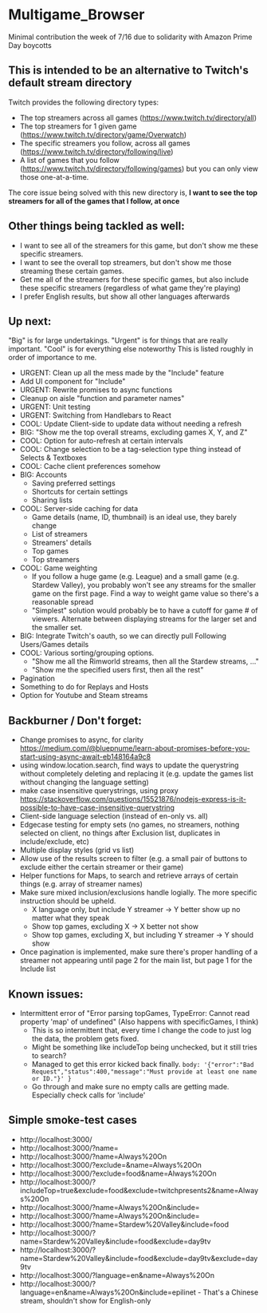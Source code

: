 # Multigame_Browser

Minimal contribution the week of 7/16 due to solidarity with Amazon Prime Day boycotts


## This is intended to be an alternative to Twitch's default stream directory 
Twitch provides the following directory types:
* The top streamers across all games (https://www.twitch.tv/directory/all)
* The top streamers for 1 given game (https://www.twitch.tv/directory/game/Overwatch)
* The specific streamers you follow, across all games (https://www.twitch.tv/directory/following/live)
* A list of games that you follow (https://www.twitch.tv/directory/following/games)
but you can only view those one-at-a-time.

The core issue being solved with this new directory is, **I want to see the top streamers for all of the games that I follow, at once**

## Other things being tackled as well:
* I want to see all of the streamers for this game, but don't show me these specific streamers.
* I want to see the overall top streamers, but don't show me those streaming these certain games.
* Get me all of the streamers for these specific games, but also include these specific streamers (regardless of what game they're playing)
* I prefer English results, but show all other languages afterwards




## Up next:
"Big" is for large undertakings. "Urgent" is for things that are really important. "Cool" is for everything else noteworthy
This is listed roughly in order of importance to me.
* URGENT: Clean up all the mess made by the "Include" feature
* Add UI component for "Include"
* URGENT: Rewrite promises to async functions
* Cleanup on aisle "function and parameter names"
* URGENT: Unit testing
* URGENT: Switching from Handlebars to React
* COOL: Update Client-side to update data without needing a refresh
* BIG: "Show me the top overall streams, excluding games X, Y, and Z"
* COOL: Option for auto-refresh at certain intervals
* COOL: Change selection to be a tag-selection type thing instead of Selects & Textboxes
* COOL: Cache client preferences somehow
* BIG: Accounts
    * Saving preferred settings
    * Shortcuts for certain settings
    * Sharing lists
* COOL: Server-side caching for data 
    * Game details (name, ID, thumbnail) is an ideal use, they barely change
    * List of streamers
    * Streamers' details
    * Top games
    * Top streamers
* COOL: Game weighting
    * If you follow a huge game (e.g. League) and a small game (e.g. Stardew Valley), you probably won't see any streams for the smaller game on the first page. Find a way to weight game value so there's a reasonable spread
    * "Simplest" solution would probably be to have a cutoff for game # of viewers. Alternate between displaying streams for the larger set and the smaller set.
* BIG: Integrate Twitch's oauth, so we can directly pull Following Users/Games details
* COOL: Various sorting/grouping options. 
    * "Show me all the Rimworld streams, then all the Stardew streams, ..."
    * "Show me the specified users first, then all the rest"
* Pagination
* Something to do for Replays and Hosts
* Option for Youtube and Steam streams

## Backburner /  Don't forget:
* Change promises to async, for clarity     https://medium.com/@bluepnume/learn-about-promises-before-you-start-using-async-await-eb148164a9c8
* using window.location.search, find ways to update the querystring without completely deleting and replacing it (e.g. update the games list without changing the language setting)
* make case insensitive querystrings, using proxy https://stackoverflow.com/questions/15521876/nodejs-express-is-it-possible-to-have-case-insensitive-querystring
* Client-side language selection (instead of en-only vs. all)
* Edgecase testing for empty sets (no games, no streamers, nothing selected on client, no things after Exclusion list, duplicates in include/exclude, etc)
* Multiple display styles (grid vs list)
* Allow use of the results screen to filter (e.g. a small pair of buttons to exclude either the certain streamer or their game)
* Helper functions for Maps, to search and retrieve arrays of certain things (e.g. array of streamer names)
* Make sure mixed inclusion/exclusions handle logially. The more specific instruction should be upheld. 
    * X language only, but include Y streamer -> Y better show up no matter what they speak
    * Show top games, excluding X -> X better not show
    * Show top games, excluding X, but including Y streamer -> Y should show
* Once pagination is implemented, make sure there's proper handling of a streamer not appearing until page 2 for the main list, but page 1 for the Include list

## Known issues:
* Intermittent error of "Error parsing topGames, TypeError: Cannot read property 'map' of undefined" (Also happens with specificGames, I think)
    * This is so intermittent that, every time I change the code to just log the data, the problem gets fixed.
    * Might be something like includeTop being unchecked, but it still tries to search?
    * Managed to get this error kicked back finally. `body: '{"error":"Bad Request","status":400,"message":"Must provide at least one name or ID."}' }`
    * Go through and make sure no empty calls are getting made. Especially check calls for 'include'


## Simple smoke-test cases
* http://localhost:3000/
* http://localhost:3000/?name=
* http://localhost:3000/?name=Always%20On
* http://localhost:3000/?exclude=&name=Always%20On
* http://localhost:3000/?exclude=food&name=Always%20On
* http://localhost:3000/?includeTop=true&exclude=food&exclude=twitchpresents2&name=Always%20On
* http://localhost:3000/?name=Always%20On&include=
* http://localhost:3000/?name=Always%20On&include=
* http://localhost:3000/?name=Stardew%20Valley&include=food
* http://localhost:3000/?name=Stardew%20Valley&include=food&exclude=day9tv
* http://localhost:3000/?name=Stardew%20Valley&include=food&exclude=day9tv&exclude=day9tv
* http://localhost:3000/?language=en&name=Always%20On
* http://localhost:3000/?language=en&name=Always%20On&include=epilinet  - That's a Chinese stream, shouldn't show for English-only

